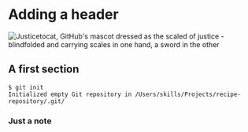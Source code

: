 # Adding a header

![Justicetocat, GitHub's mascot dressed as the scaled of justice - blindfolded and carrying scales in one hand, a sword in the other](https://octodex.github.com/images/justicetocat.jpg)


## A first section

```
$ git init
Initialized empty Git repository in /Users/skills/Projects/recipe-repository/.git/
```

### Just a note
